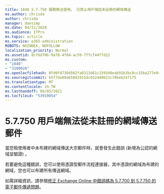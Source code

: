 ```yaml
---
title: 1048 5.7.750 服務無法使用。 已禁止用戶端從未註冊的網域傳送
ms.author: chrisda
author: chrisda
manager: dansimp
ms.date: 04/21/2020
ms.audience: ITPro
ms.topic: article
ms.service: o365-administration
ROBOTS: NOINDEX, NOFOLLOW
localization_priority: Normal
ms.assetid: 8cf6d70b-9a78-4f04-ac59-7ffcf44ffd22
ms.custom:
- "1048"
- "3100026"
ms.openlocfilehash: 0fd0fd730d562fa0313d61c1593d6eab91b3bc8cc15ba277e9cd4e4deb6901bd
ms.sourcegitcommit: b5f7da89a650d2915dc652449623c78be6247175
ms.translationtype: MT
ms.contentlocale: zh-TW
ms.lasthandoff: 08/05/2021
ms.locfileid: "53919054"
---
```

# <a name="57750-client-blocked-from-sending-from-unregistered-domain"></a>5.7.750 用戶端無法從未註冊的網域傳送郵件

當您租使用者中未布建的網域傳送大宗郵件時，就會發生此錯誤 (新增為公認的網域並驗證) 。

若要避免這種錯誤，您可以使用憑證型郵件流程連接器，其中憑證的網域為布建的網域，您也可以布建所有傳送網域。

如需詳細資訊，請參閱[修正 Exchange Online 中錯誤碼為 5.7.700 到 5.7.750 的電子郵件傳遞問題](https://go.microsoft.com/fwlink/?linkid=2164955)。